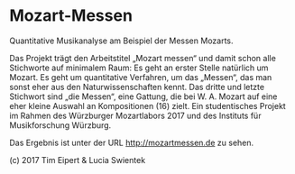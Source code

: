 # Mozart-Messen

Quantitative Musikanalyse am Beispiel der Messen Mozarts. 

Das Projekt trägt den Arbeitstitel „Mozart messen“ und damit schon alle Stichworte auf minimalem Raum: Es geht an erster Stelle natürlich um Mozart. Es geht um quantitative Verfahren, um das „Messen“, das man sonst eher aus den Naturwissenschaften kennt. 
Das dritte und letzte Stichwort sind „die Messen“, eine Gattung, die bei W. A. Mozart auf eine eher kleine Auswahl an Kompositionen (16) zielt. Ein studentisches Projekt im Rahmen des Würzburger Mozartlabors 2017 und des Instituts für Musikforschung Würzburg.

Das Ergebnis ist unter der URL
http://mozartmessen.de
zu sehen.

(c) 2017 Tim Eipert & Lucia Swientek

